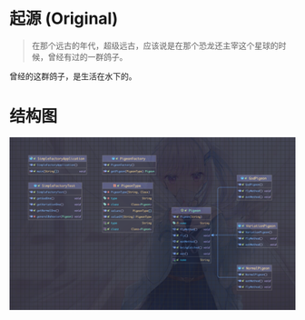# 起源 (Original)

> 在那个远古的年代，超级远古，应该说是在那个恐龙还主宰这个星球的时候，曾经有过的一群鸽子。
 
 曾经的这群鸽子，是生活在水下的。



# 结构图

![简单工厂UML图](../../../../resources/image/SimpleFactoryUML.png)
